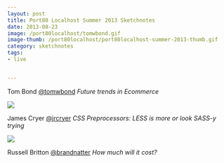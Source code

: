 ```yaml
---
layout: post
title: Port80 Localhost Summer 2013 Sketchnotes
date: 2013-08-23
image: /port80localhost/tomwbond.gif
image-thumb: /port80localhost/port80localhost-summer-2013-thumb.gif
category: sketchnotes
tags:
- live


---
```


Tom Bond [@tomwbond](https://twitter.com/tomwbond) _Future trends in Ecommerce_

<a href="{{ site.baseurl }}/images/port80localhost/jrcryer.gif"><img src="{{ site.baseurl }}/images/port80localhost/jrcryer.gif"></a>

James Cryer [@jrcryer](https://twitter.com/jrcryer) _CSS Preprocessors: LESS is more or look SASS-y trying_

<a href="{{ site.baseurl }}/images/port80localhost-summer-2013-3.gif"><img src="{{ site.baseurl }}/images/port80localhost/brandnatter.gif"></a>

Russell Britton [@brandnatter](https://twitter.com/brandnatter) _How much will it cost?_